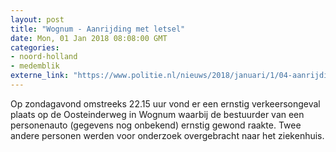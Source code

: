 ```yaml
---
layout: post
title: "Wognum - Aanrijding met letsel"
date: Mon, 01 Jan 2018 08:08:00 GMT
categories: 
- noord-holland 
- medemblik 
externe_link: "https://www.politie.nl/nieuws/2018/januari/1/04-aanrijding-met-letsel.html"
---
```


Op zondagavond omstreeks 22.15 uur vond er een ernstig verkeersongeval plaats op de Oosteinderweg in Wognum waarbij de bestuurder van een personenauto (gegevens nog onbekend) ernstig gewond raakte. Twee andere personen werden voor onderzoek overgebracht naar het ziekenhuis.
